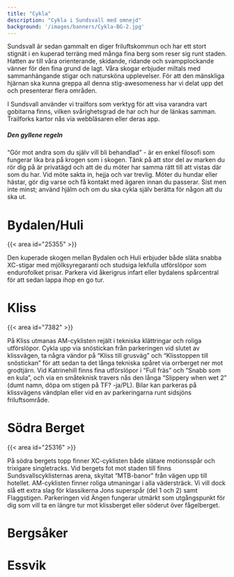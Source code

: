 ```yaml
---
title: "Cykla"
description: "Cykla i Sundsvall med omnejd"
background: '/images/banners/Cykla-BG-2.jpg'
---
```

Sundsvall är sedan gammalt en diger friluftskommun och har ett stort stignät i en kuperad terräng med många fina berg som
reser sig runt staden.
Hatten av till våra orienterande, skidande, ridande och svampplockande vänner för den fina grund de lagt.
Våra skogar erbjuder miltals med sammanhängande stigar och natursköna upplevelser.
För att den mänskliga hjärnan ska kunna greppa all denna stig-awesomeness har vi delat upp det och presenterar flera områden.

I Sundsvall använder vi trailfors som verktyg för att visa varandra vart gobitarna finns, vilken svårighetsgrad de har och hur de länkas samman. Trailforks kartor nås via webbläsaren eller deras app.

##### Den gyllene regeln

“Gör mot andra som du själv vill bli behandlad” - är en enkel filosofi som fungerar lika bra på krogen som i skogen. Tänk på att stor del av marken du rör dig på är privatägd och att de du möter har samma rätt till att vistas där som du har. Vid möte sakta in, hejja och var trevlig. Möter du hundar eller hästar, gör dig varse och få kontakt med ägaren innan du passerar.
Sist men inte minst; använd hjälm och om du ska cykla själv berätta för någon att du ska ut.

# Bydalen/Huli

{{< area id="25355" >}}

Den kuperade skogen mellan Bydalen och Huli erbjuder både släta snabba XC-stigar med mjölksyregaranti och studsiga lekfulla utförslöpor som endurofolket prisar. Parkera vid åkerigrus infart eller bydalens spårcentral för att sedan lappa ihop en go tur.

# Kliss

{{< area id="7382" >}}

På Kliss utmanas AM-cyklisten rejält i tekniska klättringar och roliga utförslöpor. Cykla upp via snöstickan från parkeringen vid slutet av klissvägen, ta några vändor på “Kliss till grusväg” och “Klisstoppen till snöstickan” för att sedan ta det långa tekniska spåret via orrberget ner mot grodtjärn.
Vid Katrinehill finns fina utförslöpor i “Full fräs” och “Snabb som en kula”, och via en småteknisk travers nås den långa “Slippery when wet 2” (dumt namn, döpa om stigen på TF? -ja/PL). Bilar kan parkeras på klissvägens vändplan eller vid en av parkeringarna runt sidsjöns friluftsområde.

# Södra Berget

{{< area id="25316" >}}

På södra bergets topp finner XC-cyklisten både slätare motionsspår och trixigare singletracks. Vid bergets fot mot staden till finns Sundsvallscyklisternas arena, skyltat “MTB-banor” från vägen upp till hotellet.
AM-cyklisten finner roliga utmaningar i alla vädersträck. Vi vill dock slå ett extra slag för klassikerna Jons superspår (del 1 och 2) samt Flaggstigen.
Parkeringen vid Ängen fungerar utmärkt som utgångspunkt för dig som vill ta en längre tur mot klissberget eller söderut över fågelberget.


# Bergsåker

# Essvik

